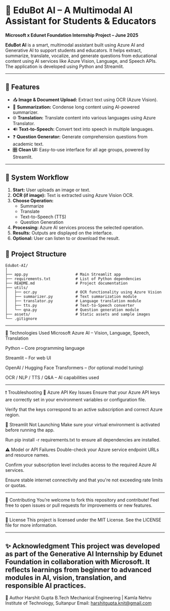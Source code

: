 # 🤖 EduBot AI – A Multimodal AI Assistant for Students & Educators

**Microsoft x Edunet Foundation Internship Project – June 2025**

**EduBot AI** is a smart, multimodal assistant built using Azure AI and Generative AI to support students and educators. It helps extract, summarize, translate, vocalize, and generate questions from educational content using AI services like Azure Vision, Language, and Speech APIs. The application is developed using Python and Streamlit.

---

## 🎯 Features

- 📤 **Image & Document Upload:** Extract text using OCR (Azure Vision).
- 🧠 **Summarization:** Condense long content using AI-powered summarizer.
- 🌐 **Translation:** Translate content into various languages using Azure Translator.
- 🔊 **Text-to-Speech:** Convert text into speech in multiple languages.
- ❓ **Question Generator:** Generate comprehension questions from academic text.
- 🎛️ **Clean UI:** Easy-to-use interface for all age groups, powered by Streamlit.

---
## 🧠 System Workflow

1. **Start:** User uploads an image or text.
2. **OCR (if image):** Text is extracted using Azure Vision OCR.
3. **Choose Operation:**
   - Summarize
   - Translate
   - Text-to-Speech (TTS)
   - Question Generation
4. **Processing:** Azure AI services process the selected operation.
5. **Results:** Outputs are displayed on the interface.
6. **Optional:** User can listen to or download the result.


## 📁 Project Structure

```plaintext
EduBot-AI/
│
├── app.py                     # Main Streamlit app
├── requirements.txt           # List of Python dependencies
├── README.md                  # Project documentation
├── utils/
│   ├── ocr.py                 # OCR functionality using Azure Vision
│   ├── summarizer.py          # Text summarization module
│   ├── translator.py          # Language translation module
│   ├── tts.py                 # Text-to-Speech converter
│   └── qna.py                 # Question generation module
├── assets/                    # Static assets and sample images
└── .gitignore
```

---
🧩 Technologies Used
Microsoft Azure AI – Vision, Language, Speech, Translation

Python – Core programming language

Streamlit – For web UI

OpenAI / Hugging Face Transformers – (for optional model tuning)

OCR / NLP / TTS / Q&A – AI capabilities used

---

❗ Troubleshooting
🔑 Azure API Key Issues
Ensure that your Azure API keys are correctly set in your environment variables or configuration file.

Verify that the keys correspond to an active subscription and correct Azure region.

🚫 Streamlit Not Launching
Make sure your virtual environment is activated before running the app.

Run pip install -r requirements.txt to ensure all dependencies are installed.

⚠️ Model or API Failures
Double-check your Azure service endpoint URLs and resource names.

Confirm your subscription level includes access to the required Azure AI services.

Ensure stable internet connectivity and that you're not exceeding rate limits or quotas.

---

🤝 Contributing
You’re welcome to fork this repository and contribute!
Feel free to open issues or pull requests for improvements or new features.

---

📄 License
This project is licensed under the MIT License. See the LICENSE file for more information.

---

✨ Acknowledgment
This project was developed as part of the Generative AI Internship by Edunet Foundation in collaboration with Microsoft.
It reflects learnings from beginner to advanced modules in AI, vision, translation, and responsible AI practices.
---

📌 Author
Harshit Gupta
B.Tech Mechanical Engineering | Kamla Nehru Institute of Technology, Sultanpur
Email: harshitgupta.knit@gmail.com







